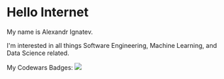 # Hello Internet
My name is Alexandr Ignatev.

I'm interested in all things Software Engineering, Machine Learning, and Data Science related.

My Codewars Badges:
![](https://www.codewars.com/users/al4an2/badges/large)

